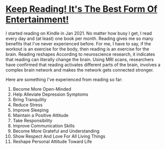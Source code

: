 # [Keep Reading! It's The Best Form Of Entertainment!](https://github.com/xlpiao/reading/blob/master/books.csv)

I started reading on Kindle in Jan 2021. No matter how busy I get, I read every day and (at least) one book per month. Reading gives me so many benefits that I've never experienced before. For me, I have to say, if the workout is an exercise for the body, then reading is an exercise for the brain. Reading reshapes According to neuroscience research, it indicates that reading can literally change the brain. Using MRI scans, researchers have confirmed that reading activates different parts of the brain, involves a complex brain network and makes the network gets connected stronger.

Here are something I've experienced from reading so far:

1. Become More Open-Minded 
2. Help Alleviate Depression Symptoms
3. Bring Tranquility
4. Reduce Stress
5. Improve Sleeping
6. Maintain a Positive Attitude
7. Take Responsibility
8. Improve Communication Skills
9. Become More Grateful and Understanding
10. Show Respect And Love For All Living Things
11. Reshape Personal Attitude Toward Life

